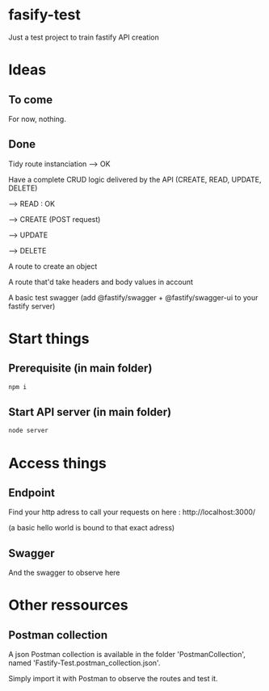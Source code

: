 # fasify-test

Just a test project to train fastify API creation

# Ideas

## To come

For now, nothing.

## Done

Tidy route instanciation --> OK

Have a complete CRUD logic delivered by the API (CREATE, READ, UPDATE, DELETE)

--> READ : OK

--> CREATE (POST request)

--> UPDATE

--> DELETE

A route to create an object

A route that'd take headers and body values in account

A basic test swagger (add @fastify/swagger + @fastify/swagger-ui to your fastify server)

# Start things

## Prerequisite (in main folder)

```bash
npm i
```


## Start API server (in main folder)

```bash
node server
```


# Access things

## Endpoint

Find your http adress to call your requests on here : http://localhost:3000/

(a basic hello world is bound to that exact adress)

## Swagger

And the swagger to observe here

# Other ressources

## Postman collection

A json Postman collection is available in the folder 'PostmanCollection', named 'Fastify-Test.postman_collection.json'.

Simply import it with Postman to observe the routes and test it.